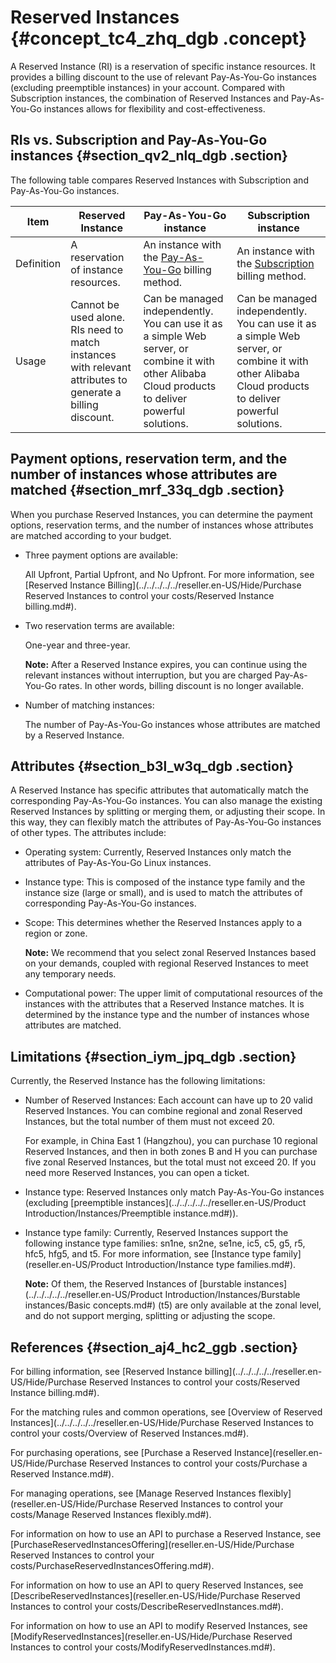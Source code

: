# Reserved Instances {#concept_tc4_zhq_dgb .concept}

A Reserved Instance \(RI\) is a reservation of specific instance resources. It provides a billing discount to the use of relevant Pay-As-You-Go instances \(excluding preemptible instances\) in your account. Compared with Subscription instances, the combination of Reserved Instances and Pay-As-You-Go instances allows for flexibility and cost-effectiveness.

## RIs vs. Subscription and Pay-As-You-Go instances {#section_qv2_nlq_dgb .section}

The following table compares Reserved Instances with Subscription and Pay-As-You-Go instances.

|Item|Reserved Instance|Pay-As-You-Go instance|Subscription instance|
|----|-----------------|----------------------|---------------------|
|Definition|A reservation of instance resources.|An instance with the [Pay-As-You-Go](../../../../../reseller.en-US/Pricing/Pay-As-You-Go.md#) billing method.|An instance with the [Subscription](../../../../../reseller.en-US/Pricing/Subscription.md#) billing method.|
|Usage|Cannot be used alone. RIs need to match instances with relevant attributes to generate a billing discount.|Can be managed independently. You can use it as a simple Web server, or combine it with other Alibaba Cloud products to deliver powerful solutions.|Can be managed independently. You can use it as a simple Web server, or combine it with other Alibaba Cloud products to deliver powerful solutions.|

## Payment options, reservation term, and the number of instances whose attributes are matched {#section_mrf_33q_dgb .section}

When you purchase Reserved Instances, you can determine the payment options, reservation terms, and the number of instances whose attributes are matched according to your budget.

-   Three payment options are available:

    All Upfront, Partial Upfront, and No Upfront. For more information, see [Reserved Instance Billing](../../../../../reseller.en-US/Hide/Purchase Reserved Instances to control your costs/Reserved Instance billing.md#).

-   Two reservation terms are available:

    One-year and three-year.

    **Note:** After a Reserved Instance expires, you can continue using the relevant instances without interruption, but you are charged Pay-As-You-Go rates. In other words, billing discount is no longer available.

-   Number of matching instances:

    The number of Pay-As-You-Go instances whose attributes are matched by a Reserved Instance.


## Attributes {#section_b3l_w3q_dgb .section}

A Reserved Instance has specific attributes that automatically match the corresponding Pay-As-You-Go instances. You can also manage the existing Reserved Instances by splitting or merging them, or adjusting their scope. In this way, they can flexibly match the attributes of Pay-As-You-Go instances of other types. The attributes include:

-   Operating system: Currently, Reserved Instances only match the attributes of Pay-As-You-Go Linux instances.
-   Instance type: This is composed of the instance type family and the instance size \(large or small\), and is used to match the attributes of corresponding Pay-As-You-Go instances.
-   Scope: This determines whether the Reserved Instances apply to a region or zone.

    **Note:** We recommend that you select zonal Reserved Instances based on your demands, coupled with regional Reserved Instances to meet any temporary needs.

-   Computational power: The upper limit of computational resources of the instances with the attributes that a Reserved Instance matches. It is determined by the instance type and the number of instances whose attributes are matched.

## Limitations {#section_iym_jpq_dgb .section}

Currently, the Reserved Instance has the following limitations:

-   Number of Reserved Instances: Each account can have up to 20 valid Reserved Instances. You can combine regional and zonal Reserved Instances, but the total number of them must not exceed 20.

    For example, in China East 1 \(Hangzhou\), you can purchase 10 regional Reserved Instances, and then in both zones B and H you can purchase five zonal Reserved Instances, but the total must not exceed 20. If you need more Reserved Instances, you can open a ticket.

-   Instance type: Reserved Instances only match Pay-As-You-Go instances \(excluding [preemptible instances](../../../../../reseller.en-US/Product Introduction/Instances/Preemptible instance.md#)\).
-   Instance type family: Currently, Reserved Instances support the following instance type families: sn1ne, sn2ne, se1ne, ic5, c5, g5, r5, hfc5, hfg5, and t5. For more information, see [Instance type family](reseller.en-US/Product Introduction/Instance type families.md#).

    **Note:** Of them, the Reserved Instances of [burstable instances](../../../../../reseller.en-US/Product Introduction/Instances/Burstable instances/Basic concepts.md#) \(t5\) are only available at the zonal level, and do not support merging, splitting or adjusting the scope.


## References {#section_aj4_hc2_ggb .section}

For billing information, see [Reserved Instance billing](../../../../../reseller.en-US/Hide/Purchase Reserved Instances to control your costs/Reserved Instance billing.md#).

For the matching rules and common operations, see [Overview of Reserved Instances](../../../../../reseller.en-US/Hide/Purchase Reserved Instances to control your costs/Overview of Reserved Instances.md#).

For purchasing operations, see [Purchase a Reserved Instance](reseller.en-US/Hide/Purchase Reserved Instances to control your costs/Purchase a Reserved Instance.md#).

For managing operations, see [Manage Reserved Instances flexibly](reseller.en-US/Hide/Purchase Reserved Instances to control your costs/Manage Reserved Instances flexibly.md#).

For information on how to use an API to purchase a Reserved Instance, see [PurchaseReservedInstancesOffering](reseller.en-US/Hide/Purchase Reserved Instances to control your costs/PurchaseReservedInstancesOffering.md#).

For information on how to use an API to query Reserved Instances, see [DescribeReservedInstances](reseller.en-US/Hide/Purchase Reserved Instances to control your costs/DescribeReservedInstances.md#).

For information on how to use an API to modify Reserved Instances, see [ModifyReservedInstances](reseller.en-US/Hide/Purchase Reserved Instances to control your costs/ModifyReservedInstances.md#).

